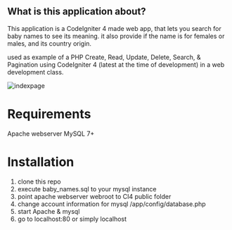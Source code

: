 ## What is this application about?

This application is a CodeIgniter 4 made web app, that lets you search for baby names to see its meaning.
it also provide if the name is for females or males, and its country origin.

used as example of a PHP Create, Read, Update, Delete, Search, & Pagination using CodeIgniter 4 (latest at the time of development) in a web development class.

![indexpage](https://user-images.githubusercontent.com/6566645/70089970-2d391100-1654-11ea-837d-d2f1866cb19f.png)

# Requirements

Apache webserver
MySQL 7+

# Installation

1. clone this repo
2. execute baby_names.sql to your mysql instance
3. point apache webserver webroot to CI4 public folder 
4. change account information for mysql <this Repository>/app/config/database.php
5. start Apache & mysql 
6. go to localhost:80 or simply localhost


